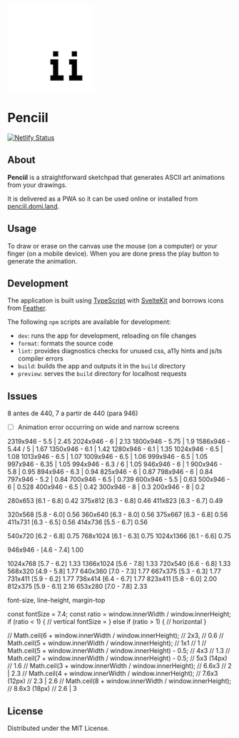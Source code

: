 ![logo](static/pwa-192x192.png)

# Penciil

[![Netlify Status](https://api.netlify.com/api/v1/badges/6d7c222a-5ee9-4896-9e47-245bd07ba87a/deploy-status)](https://app.netlify.com/sites/penciil/deploys)

## About

**Penciil** is a straightforward sketchpad that generates ASCII art animations from your drawings.

It is delivered as a PWA so it can be used online or installed from [penciil.domi.land](https://penciil.domi.land/).

## Usage

To draw or erase on the canvas use the mouse (on a computer) or your finger (on a mobile device). When you are done press the play button to generate the animation.

## Development

The application is built using [TypeScript](https://www.typescriptlang.org/) with [SvelteKit](https://kit.svelte.dev/) and borrows icons from [Feather](https://feathericons.com/).

The following `npm` scripts are available for development:

- `dev`: runs the app for development, reloading on file changes
- `format`: formats the source code
- `lint`: provides diagnostics checks for unused css, a11y hints and js/ts compiler errors
- `build`: builds the app and outputs it in the `build` directory
- `preview`: serves the `build` directory for localhost requests

## Issues

8 antes de 440, 7 a partir de 440 (para 946)

- [ ] Animation error occurring on wide and narrow screens

2319x946 - 5.5 | 2.45
2024x946 - 6 | 2.13
1800x946 - 5.75 | 1.9
1586x946 - 5.44 / 5 | 1.67
1350x946 - 6.1 | 1.42
1280x946 - 6.1 | 1.35
1024x946 - 6.5 | 1.08
1013x946 - 6.5 | 1.07
1009x946 - 6.5 | 1.06
999x946 - 6.5 | 1.05
997x946 - 6.35 | 1.05
994x946 - 6.3 / 6 | 1.05
946x946 - 6 | 1
900x946 - 5.8 | 0.95
894x946 - 6.3 | 0.94
825x946 - 6 | 0.87
798x946 - 6 | 0.84
797x946 - 5.2 | 0.84
700x946 - 6.5 | 0.739
600x946 - 5.5 | 0.63
500x946 - 6 | 0.528
400x946 - 6.5 | 0.42
300x946 - 8 | 0.3
200x946 - 8 | 0.2

280x653 [6.1 - 6.8] 0.42
375x812 [6.3 - 6.8] 0.46
411x823 [6.3 - 6.7] 0.49

320x568 [5.8 - 6.0] 0.56
360x640 [6.3 - 8.0] 0.56
375x667 [6.3 - 6.8] 0.56
411x731 [6.3 - 6.5] 0.56
414x736 [5.5 - 6.7] 0.56

540x720 [6.2 - 6.8] 0.75
768x1024 [6.1 - 6.3] 0.75
1024x1366 [6.1 - 6.6] 0.75

946x946 - [4.6 - 7.4] 1.00

1024x768 [5.7 - 6.2] 1.33
1366x1024 [5.6 - 7.8] 1.33
720x540 [6.6 - 6.8] 1.33
568x320 [4.9 - 5.8] 1.77
640x360 [7.0 - 7.3] 1.77
667x375 [5.3 - 6.3] 1.77
731x411 [5.9 - 6.2] 1.77
736x414 [6.4 - 6.7] 1.77
823x411 [5.8 - 6.0] 2.00
812x375 [5.9 - 6.1] 2.16
653x280 [7.0 - 7.8] 2.33

font-size, line-height, margin-top

const fontSize = 7.4;
const ratio = window.innerWidth / window.innerHeight;
if (ratio < 1) {
// vertical
fontSize =
} else if (ratio > 1) {
// horizontal
}

// Math.ceil(6 + window.innerWidth / window.innerHeight); // 2x3, // 0.6
// Math.ceil(5 + window.innerWidth / window.innerHeight); // 1x1 // 1
// Math.ceil(5 + window.innerWidth / window.innerHeight) - 0.5; // 4x3 // 1.3
// Math.ceil(7 + window.innerWidth / window.innerHeight) - 0.5; // 5x3 (14px) // 1.6
// Math.ceil(3 + window.innerWidth / window.innerHeight); // 6.6x3 // 2 | 2.3
// Math.ceil(4 + window.innerWidth / window.innerHeight); // 7.6x3 (12px) // 2.3 | 2.6
// Math.ceil(8 + window.innerWidth / window.innerHeight); // 8.6x3 (18px) // 2.6 | 3

## License

Distributed under the MIT License.

